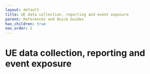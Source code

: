 ```yaml
---
layout: default
title: UE data collection, reporting and event exposure
parent: References and Quick Guides
has_children: true
nav_order: 2
---
```


# UE data collection, reporting and event exposure
